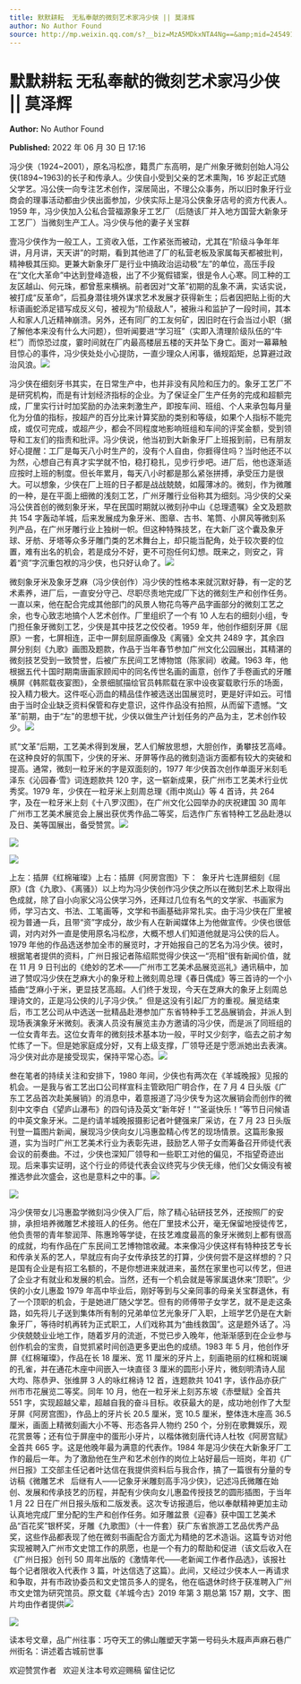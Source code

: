 ```yaml
---
title: 默默耕耘  无私奉献的微刻艺术家冯少侠 || 莫泽辉
author: No Author Found
source: http://mp.weixin.qq.com/s?__biz=MzA5MDkxNTA4Ng==&amp;mid=2454912394&amp;idx=1&amp;sn=4250f2786cf472c0494078265913d5ec&amp;chksm=87a235ebb0d5bcfd3553c84fb9f045b475709dfcce025040b34f89b129dd9bb46808d6956c96&poc_token=HJ_Do2ejHyO-wNZGG8Q1S8FdPgy1YBBEob-nUEme
---
```


# 默默耕耘 无私奉献的微刻艺术家冯少侠 || 莫泽辉

**Author:** No Author Found

**Published:** 2022 年 06 月 30 日 17:16

冯少侠（1924~2001），原名冯松彦，籍贯广东高明，是广州象牙微刻创始人冯公侠(1894~1963)的长子和传承人。少侠自小受到父亲的艺术熏陶，16 岁起正式随父学艺。冯公侠一向专注艺术创作，深居简出，不理公众事务，所以旧时象牙行业商会的理事活动都由少侠出面参加，少侠实际上是冯公侠象牙店号的资方代表人。1959 年，冯少侠加入公私合营福源象牙工艺厂（后随该厂并入地方国营大新象牙工艺厂）当微刻生产工人。冯少侠与他的妻子关宝群

壹冯少侠作为一般工人，工资收入低，工作紧张而被动，尤其在“阶级斗争年年讲，月月讲，天天讲”的时期，看到其他进了厂的私营老板及家属每天都被批判，精神极其压抑。更兼大新象牙厂是行业中搞政治运动极“左”的单位，高压手段在“文化大革命”中达到登峰造极，出了不少冤假错案，很是令人心寒。同工种的工友区越山、何元珠，都曾惹来横祸。前者因对“文革”初期的乱象不满，实话实说，被打成“反革命”，后孤身潜往境外谋求艺术发展才获得新生；后者因把贴上街的大标语画蛇添足错写成反义句，被视为“阶级敌人”，被揪斗和监护了一段时间，其本人和家人几近精神崩溃。另外，还有同厂的工友何矿，因旧时在行会当过小职（据了解他本来没有什么大问题），但听闻要进“学习班”（实即入清理阶级队伍的“牛栏”）而惊恐过度，霎时间就在厂内最高楼层五楼的天井坠下身亡。面对一幕幕触目惊心的事件，冯少侠处处小心提防，一直少理众人闲事，循规蹈矩，总算避过政治风浪。![](https://mmbiz.qpic.cn/mmbiz_jpg/PJWG74pLsMbKAbgibEWWqePgYus6P5xaTy2uqicGTicQuHT51tEzGDXk1REsCITP1biaAFbLRU6I1EzwLVGF6svPBg/640?wx_fmt=jpeg)

冯少侠在细刻牙书其实，在日常生产中，也并非没有风险和压力的。象牙工艺厂不是研究机构，而是有计划经济指标的企业。为了保证全厂生产任务的完成和超额完成，厂里实行计时加奖励的办法来刺激生产，即按车间、班组、个人来承包每月量化为分值的指标，按超产的百分比来计算奖励的类别和等级，如果个人指标不能完成，或仅可完成，或超产少，都会不同程度地影响班组和车间的评奖金额，受到领导和工友们的指责和批评。冯少侠说，他当初到大新象牙厂上班报到前，已有朋友好心提醒：工厂是每天八小时生产的，没有个人自由，你捱得住吗？当时他还不以为然，心想自己有真才实学就不怕，稳打稳扎，见步行步吧。进厂后，他也逐渐适应按时上班的制度。但长年累月，每天八小时都是那么紧张拼搏，承受压力是很大。可以想象，少侠在厂上班的日子都是战战兢兢，如履薄冰的。微刻，作为微雕的一种，是在平面上细微的浅刻工艺，广州牙雕行业俗称其为细刻。冯少侠的父亲冯公侠首创的微刻象牙米，早在民国时期就以微刻孙中山《总理遗嘱》全文及题款共 154 字轰动羊城，后来发展成为象牙米、图章、古书、笔筒、小屏风等微刻系列产品，在广州牙雕行业上独树一帜。但这种特殊技艺，在大新厂这个囊及象牙球、牙舫、牙塔等众多牙雕门类的艺术舞台上，却只能当配角，处于较次要的位置，难有出名的机会，若是成分不好，更不可抱任何幻想。既来之，则安之，背着“资”字沉重包袱的冯少侠，也只好认命了。![](https://mmbiz.qpic.cn/mmbiz_png/Ljib4So7yuWjc0GibibKkeeNiaNNGib6TU0HW8BM9xbgUXuqLMLEp3kUBhsBFHf4x8icuOBMUEyLHAEjd946PEuSXGFg/640?wx_fmt=png)

微刻象牙米及象牙芝麻（冯少侠创作）冯少侠的性格本来就沉默好静，有一定的艺术素养，进厂后，一直安分守己、尽职尽责地完成厂下达的微刻生产和创作任务。一直以来，他在配合完成其他部门的风景人物花鸟等产品字画部分的微刻工艺之余，也专心致志地搞个人艺术创作。厂里组织了一个有 10 人左右的细刻小组，专门担任象牙微刻工艺，少侠是其中技艺之佼佼者。1959 年，他创作细刻牙屏《屈原》一套，七屏相连，正中一屏刻屈原画像及《离骚》全文共 2489 字，其余四屏分别刻《九歌》画图及题款，作品于当年春节参加广州文化公园展出，其精湛的微刻技艺受到一致赞誉，后被广东民间工艺博物馆（陈家祠）收藏。1963 年，他根据五代十国时期南唐画家顾闳中的同名传世名画的画意，创作了手卷画式的牙雕横屏《韩熙载夜宴图》，全景细腻描绘官员韩熙载在家中设夜宴载歌行乐的场面，投入精力极大。这件呕心沥血的精品佳作被选送出国展览时，更是好评如云。可惜由于当时企业缺乏资料保管和存史意识，这件作品没有拍照，从而留下遗憾。“文革”前期，由于“左”的思想干扰，少侠以做生产计划任务的产品为主，艺术创作较少。![](https://mmbiz.qpic.cn/mmbiz_jpg/PJWG74pLsMbKAbgibEWWqePgYus6P5xaTd7mUPcAGYHP1BVmicRdD1AVWB57SFELYgA2qeCibMk4OBm48wI4wY8KA/640)

贰“文革”后期，工艺美术得到发展，艺人们解放思想，大胆创作，勇攀技艺高峰。在这种良好的氛围下，少侠的牙米、牙屏等作品的微刻造诣方面都有较大的突破和提高。通常，微刻一粒牙米的字是双面刻的，1977 年少侠首次创作单面牙米刻毛泽东《沁园春·雪》词连题款共 120 字，这一崭新成果，获广州市工艺美术行业优秀奖。1979 年，少侠在一粒牙米上刻周总理《雨中岚山》等 4 首诗，共 264 字，及在一粒牙米上刻《十八罗汉图》，在广州文化公园举办的庆祝建国 30 周年广州市工艺美术展览会上展出获优秀作品二等奖，后选作广东省特种工艺品赴港以及日、美等国展出，备受赞赏。![](https://mmbiz.qpic.cn/mmbiz_jpg/PJWG74pLsMbKAbgibEWWqePgYus6P5xaTcMgpHlZHXSPTjI5H0pMFNRNdtjrJ49Cib3MMIGhibWTiaGcHnO1hL3V8A/640)

![](https://mmbiz.qpic.cn/mmbiz_png/Ljib4So7yuWjc0GibibKkeeNiaNNGib6TU0HW8BM9xbgUXuqLMLEp3kUBhsBFHf4x8icuOBMUEyLHAEjd946PEuSXGFg/640?wx_fmt=png)

![](https://mmbiz.qpic.cn/mmbiz_jpg/PJWG74pLsMbKAbgibEWWqePgYus6P5xaTfYDKSTGkN1IAZBWMoNROLSSaB1VQkp4k0fNrcoB4ibp1tZ5lPslj1hA/640)

上左：插屏《红棉璀璨》上右：插屏《阿房宫图》下：  象牙片七连屏细刻《屈原》(含《九歌》、《离骚》）以上均为冯少侠创作冯少侠之所以在微刻艺术上取得出色成就，除了自小向家父冯公侠学习外，还拜过几位有名气的文学家、书画家为师，学习古文、书法、工笔画等，文学和书画基础非常扎实。由于冯少侠在厂里被视为普通一兵，且带“资”字成分，故少有人在新闻媒体上为他做宣传。少侠也很低调，对内对外一直是使用原名冯松彦，大概不想人们知道他就是冯公侠的后人。1979 年他的作品选送参加全市的展览时，才开始报自己的艺名为冯少侠。彼时，根据笔者提供的资料，广州日报记者陈绍熙觉得少侠这一“亮相”很有新闻价值，就在 11 月 9 日刊出的《绝妙的艺术——广州市工艺美术品展览巡礼》通讯稿中，加进了赞叹冯少侠在芝麻大小的象牙粒上微刻周总理《春日偶成》等三首诗的一个小插曲“芝麻小于米，更显技艺高超。人们终于发现，今天在芝麻大的象牙上刻周总理诗文的，正是冯公侠的儿子冯少侠。”  但是这没有引起厂方的重视。展览结束后，市工艺公司从中选送一批精品赴港参加广东省特种手工艺品展销会，并派人到现场表演象牙米微刻。表演人员没有展览主办方邀请的冯少侠，而是派了同班组的一位女青年去。这位女青年的微刻技术基本功一般，平时又少刻字，临去之前才匆忙练了一下。但是她家庭成分好，又有上级支撑，厂领导还是宁愿派她出去表演。冯少侠对此亦是接受现实，保持平常心态。![](https://mmbiz.qpic.cn/mmbiz_jpg/PJWG74pLsMbKAbgibEWWqePgYus6P5xaTNNbLfkMcBF8oCbExtrHdPqoNZOlpiaNGvjngKBicvxeCSTY8yH5OeLVw/640)

叁在笔者的持续关注和安排下，1980 年间，少侠也有两次在《羊城晚报》见报的机会。一是我与省工艺出口公司样宣科主管欧阳广明合作，在 7 月 4 日头版《广东工艺品首次赴美展销》的消息中，着意报道了冯少侠专为这次展销会而创作的微刻中文李白《望庐山瀑布》的四句诗及英文“新年好！”“圣诞快乐！”等节日问候语的中英文象牙米。二是约请羊城晚报摄影记者叶健强来厂采访，在 7 月 23 日头版刊登一篇图片新闻，展现冯少侠向女儿冯惠盈精心传艺的现场情景。这篇形象报道，实为当时广州工艺美术行业为表彰先进，鼓励艺人带子女而筹备召开师徒代表会议的前奏曲。不过，少侠也深知厂领导和一些职工对他的偏见，不指望奇迹出现。后来事实证明，这个行业的师徒代表会议终究与少侠无缘，他们父女倆没有被推选参此次盛会，这也是意料之中的事。![](https://mmbiz.qpic.cn/mmbiz_jpg/PJWG74pLsMbKAbgibEWWqePgYus6P5xaT9111aqFYPrOQibgxXUIEes3zNIVjgayeEIlruoXYYGlOfs4ibhLJTnBw/640)

![](https://mmbiz.qpic.cn/mmbiz_png/Ljib4So7yuWjc0GibibKkeeNiaNNGib6TU0HW8BM9xbgUXuqLMLEp3kUBhsBFHf4x8icuOBMUEyLHAEjd946PEuSXGFg/640?wx_fmt=png)

冯少侠带女儿冯惠盈学微刻冯少侠入厂后，除了精心钻研技艺外，还按照厂的安排，承担培养微雕艺术接班人的任务。他在厂里技术公开，毫无保留地授徒传艺，他负责带的青年黎润萍、陈惠玲等学徒，在技艺难度最高的象牙米微刻上都有很高的成就，均有作品在广东民间工艺博物馆收藏。本来像冯少侠这样有特种技艺专长和传承关系的艺人，早就应有向子女传承技艺的打算，少侠何尝不是这样想的？只是国有企业是有招工名额的，不是你想进来就进来，虽然在家里也可以传艺，但进了企业才有就业和发展的机会。当然，还有一个机会就是等家属退休来“顶职”。少侠的小女儿惠盈 1979 年高中毕业后，刚好等到与父亲同事的母亲关宝群退休，有了一个顶职的机会，于是她进厂随父学艺。但有的师傅带子女学艺，就不是走这条路，如先将儿子送到集体所有制的兄弟单位艺光象牙厂入职，上班学艺仍是在大新象牙厂，等待时机再转为正式职工，人们戏称其为“曲线救国”。这是题外话了。冯少侠兢兢业业地工作，随着岁月的流逝，不觉已步入晚年，他渐渐感到在企业参与创作机会的宝贵，自觉抓紧时间创造更多更出色的成绩。1983 年 5 月，他创作牙屏《红棉璀璨》，作品在长 18 厘米、宽 11 厘米的牙片上，刻画艳丽的红棉和斑斓的孔雀，并在通花木座中间嵌入一块直径 3 厘米的圆形小牙片，微刻明清诗人屈大均、陈恭尹、张维屏 3 人的咏红棉诗 12 首，连题款共 1041 字，该作品亦获广州市市花展览二等奖。同年 10 月，他在一粒牙米上刻苏东坡《赤壁赋》全首共 551 字，实现超越父辈，超越自我的奋斗目标。收获最大的是，成功地创作了大型牙屏《阿房宫图》，作品上的牙片长 20.5 厘米，宽 10.5 厘米，整体连木座高 36.5 厘米，画面上精微刻画大小不等、形态各异人物约 250 个，分别在歌舞娱乐，观花赏景等；还有位于屏座中的蛋形小牙片，以楷体微刻唐代诗人杜牧《阿房宫赋》全首共 665 字。这是他晚年最为满意的代表作。1984 年是冯少侠在大新象牙厂工作的最后一年。为了激励他在生产和艺术创作的岗位上站好最后一班岗，年初《广州日报》工交部主任记者叶达信在我提供资料后与我合作，搞了一篇很有分量的专访稿《微雕艺术   后继有人——记象牙米雕刻高手冯少侠》，记述冯氏微雕在始创、发展和传承技艺的历程，并配有少侠向女儿惠盈传授技艺的圆形插图，于当年 1 月 22 日在广州日报头版和二版发表。这次专访报道后，他以奉献精神更加主动认真地完成厂里分配的生产和创作任务。如牙雕盆景《迎春》获中国工艺美术品“百花奖”银杯奖，牙雕《九歌图》（十一件套）获广东省旅游工艺品优秀产品奖，这些作品都表现了他在微刻书画配合方面尤为精绝的艺术造诣。这篇专访对他实现被聘入广州市文史馆工作的夙愿，也是一个有力的帮助和促进（该文后收入在《广州日报》创刊 50 周年出版的《激情年代——老新闻工作者作品选》，该报社每个记者限收入代表作 3 篇，叶达信选了这篇）。此间，又经过少侠本人一再请求和争取，并有市政协委员和文史馆员多人的提名，他在临退休时终于获准聘入广州市文史馆为研究馆员。原文载《羊城今古》2019 年第 3 期总第 157 期，文字、图片均由作者提供![](https://mmbiz.qpic.cn/mmbiz_jpg/PJWG74pLsMbKAbgibEWWqePgYus6P5xaTufXaCef6yia2IHztTicmQ9tv4ciaG5eGibpE43pSRYBt9hlibmFkFBibshJA/640)

![](https://mmbiz.qpic.cn/mmbiz_png/Ljib4So7yuWgicN481ZkibbZd2QwWUmFfjkdYUfyR1ksOWTE9QzHX61FvYicWakTIkDVhJZpVQnTzond0yBKyMDeIw/640?wx_fmt=png)

读本号文章，品广州往事：巧夺天工的佛山雕塑天字第一号码头木屐声声麻石巷广州街名：讲述着古城前世事

欢迎赞赏作者   欢迎关注本号欢迎赐稿 留住记忆
